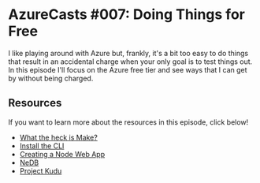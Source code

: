 # AzureCasts #007: Doing Things for Free

I like playing around with Azure but, frankly, it's a bit too easy to do things that result in an accidental charge when your only goal is to test things out. In this episode I'll focus on the Azure free tier and see ways that I can get by without being charged.

## Resources

If you want to learn more about the resources in this episode, click below!

 - [What the heck is Make?](https://www.youtube.com/watch?v=_r7i5X0rXJk)
 - [Install the CLI](https://docs.microsoft.com/cli/azure/install-azure-cli?view=azure-cli-latest&WT.mc_id=docs-azurecasts-robcon)
 - [Creating a Node Web App](https://docs.microsoft.com/en-us/azure/app-service/app-service-web-get-started-nodejs&WT.mc_id=docs-azurecasts-robcon)
 - [NeDB](https://github.com/louischatriot/nedb)
 - [Project Kudu](https://github.com/projectkudu/kudu)